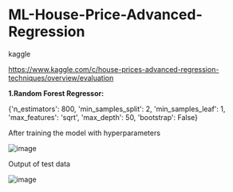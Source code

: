 # ML-House-Price-Advanced-Regression


kaggle 

https://www.kaggle.com/c/house-prices-advanced-regression-techniques/overview/evaluation


**1.Random Forest Regressor:**

{'n_estimators': 800,
 'min_samples_split': 2,
 'min_samples_leaf': 1,
 'max_features': 'sqrt',
 'max_depth': 50,
 'bootstrap': False}
 
 After training the model with hyperparameters
 
 ![image](https://user-images.githubusercontent.com/68188457/119655191-edb54480-be46-11eb-85fc-cc75c261780c.png)

Output of test data

![image](https://user-images.githubusercontent.com/68188457/119655232-fb6aca00-be46-11eb-8296-b7756995d828.png)


